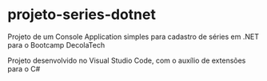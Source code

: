 # projeto-series-dotnet
Projeto de um Console Application simples para cadastro de séries em .NET para o Bootcamp DecolaTech

Projeto desenvolvido no Visual Studio Code, com o auxílio de extensões para o C#
